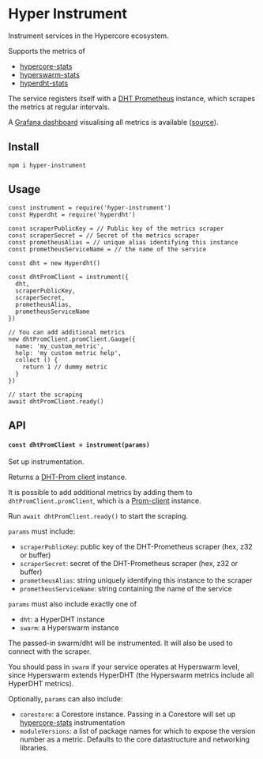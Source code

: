 # Hyper Instrument

Instrument services in the Hypercore ecosystem.

Supports the metrics of
- [hypercore-stats](https://github.com/holepunchto/hypercore-stats)
- [hyperswarm-stats](https://github.com/holepunchto/hyperswarm-stats)
- [hyperdht-stats](https://github.com/holepunchto/hyperdht-stats)

The service registers itself with a [DHT Prometheus](https://gitlab.com/dcent-tech/dht-prometheus) instance, which scrapes the metrics at regular intervals.

A [Grafana dashboard](https://grafana.com/grafana/dashboards/22313-hypercore-hyperswarm/) visualising all metrics is available ([source](https://github.com/holepunchto/Grafana-hypercore-stats)).

## Install

```
npm i hyper-instrument
```

## Usage

```
const instrument = require('hyper-instrument')
const Hyperdht = require('hyperdht')

const scraperPublicKey = // Public key of the metrics scraper
const scraperSecret = // Secret of the metrics scraper
const prometheusAlias = // unique alias identifying this instance
const prometheusServiceName = // the name of the service

const dht = new Hyperdht()

const dhtPromClient = instrument({
  dht,
  scraperPublicKey,
  scraperSecret,
  prometheusAlias,
  prometheusServiceName
})

// You can add additional metrics
new dhtPromClient.promClient.Gauge({
  name: 'my_custom_metric',
  help: 'my custom metric help',
  collect () {
    return 1 // dummy metric
  }
})

// start the scraping
await dhtPromClient.ready()
```

## API

#### `const dhtPromClient = instrument(params)`

Set up instrumentation.

Returns a [DHT-Prom client](https://gitlab.com/dcent-tech/dht-prom-client) instance.

It is possible to add additional metrics by adding them to `dhtPromClient.promClient`, which is a [Prom-client](https://github.com/siimon/prom-client) instance.

Run `await dhtPromClient.ready()` to start the scraping.

`params` must include:
- `scraperPublicKey`: public key of the DHT-Prometheus scraper (hex, z32 or buffer)
- `scraperSecret`: secret of the DHT-Prometheus scraper (hex, z32 or buffer)
- `prometheusAlias`: string uniquely identifying this instance to the scraper
- `prometheusServiceName`: string containing the name of the service

`params` must also include exactly one of
- `dht`: a HyperDHT instance
- `swarm`: a Hyperswarm instance

The passed-in swarm/dht will be instrumented. It will also be used to connect with the scraper.

You should pass in `swarm` if your service operates at Hyperswarm level, since Hyperswarm extends HyperDHT (the Hyperswarm metrics include all HyperDHT metrics).

Optionally, `params` can also include:
- `corestore`: a Corestore instance. Passing in a Corestore will set up [hypercore-stats](https://github.com/holepunchto/hypercore-stats) instrumentation
- `moduleVersions`: a list of package names for which to expose the version number as a metric. Defaults to the core datastructure and networking libraries.
